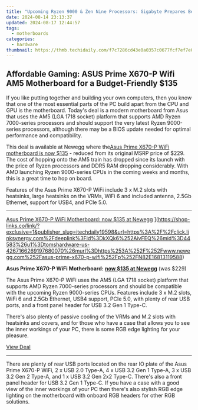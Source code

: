 ```yaml
---
title: "Upcoming Ryzen 9000 & Zen Nine Processors: Gigabyte Prepares Beta BIOS for Wraith 500 Series Motherboards"
date: 2024-08-14 23:13:37
updated: 2024-08-17 12:44:57
tags:
  - motherboards
categories:
  - hardware
thumbnail: https://thmb.techidaily.com/f7c7286cd43e0a0357c0677fcf7ef7e026ec5b0c5c8fee31ed3df2a195c8af00.jpg
---
```


## Affordable Gaming: ASUS Prime X670-P Wifi AM5 Motherboard for a Budget-Friendly $135

If you like putting together and building your own computers, then you know that one of the most essential parts of the PC build apart from the CPU and GPU is the motherboard. Today's deal is a modern motherboard from Asus that uses the AM5 (LGA 1718 socket) platform that supports AMD Ryzen 7000-series processors and should support the very latest Ryzen 9000-series processors, although there may be a BIOS update needed for optimal performance and compatibility.

 This deal is available at Newegg where the[Asus Prime X670-P WiFi motherboard is now $135](https://shop-links.co/link/?exclusive=1&publisher_slug=itechdaily19598&url=https%3A%2F%2Fclick.linksynergy.com%2Fdeeplink%3Fid%3DkXQk6%252AivFEQ%26mid%3D44583%26u1%3Dtomshardware-us-1913564909561535909%26murl%3Dhttps%253A%252F%252Fwww.newegg.com%252Fasus-prime-x670-p-wifi%252Fp%252FN82E16813119588) \- reduced from its original MSRP price of $229\. The cost of hopping onto the AM5 train has dropped since its launch with the price of Ryzen processors and DDR5 RAM dropping considerably. With AMD launching Ryzen 9000-series CPUs in the coming weeks and months, this is a great time to hop on board.

 Features of the Asus Prime X670-P WiFi include 3 x M.2 slots with heatsinks, large heatsinks on the VRMs, WiFi 6 and included antenna, 2.5Gb Ethernet, support for USB4, and PCIe 5.0.

---

[Asus Prime X670-P WiFi Motherboard: now $135 at Newegg](https://cdn.mos.cms.futurecdn.net/bxi5VhucS3bFPUZ3WZmArk-200-100.png "Asus Prime X670-P WiFi Motherboard: now $135 at Newegg") ](https://shop-links.co/link/?exclusive=1&publisher_slug=itechdaily19598&url=https%3A%2F%2Fclick.linksynergy.com%2Fdeeplink%3Fid%3DkXQk6%252AivFEQ%26mid%3D44583%26u1%3Dtomshardware-us-4267166269197680070%26murl%3Dhttps%253A%252F%252Fwww.newegg.com%252Fasus-prime-x670-p-wifi%252Fp%252FN82E16813119588)

**Asus Prime X670-P WiFi Motherboard:** [**now $135 at Newegg**](https://shop-links.co/link/?exclusive=1&publisher_slug=itechdaily19598&url=https%3A%2F%2Fclick.linksynergy.com%2Fdeeplink%3Fid%3DkXQk6%252AivFEQ%26mid%3D44583%26u1%3Dtomshardware-us-9358642672039332943%26murl%3Dhttps%253A%252F%252Fwww.newegg.com%252Fasus-prime-x670-p-wifi%252Fp%252FN82E16813119588) (was $229)  
  
 The Asus Prime X670-P WiFi uses the AM5 (LGA 1718 socket) platform that supports AMD Ryzen 7000-series processors and should be compatible with the upcoming Ryzen 9000-series CPUs. Features include 3 x M.2 slots, WiFi 6 and 2.5Gb Ethernet, USB4 support, PCIe 5.0, with plenty of rear USB ports, and a front panel header for USB 3.2 Gen 1 Type-C.

 There's also plenty of passive cooling of the VRMs and M.2 slots with heatsinks and covers, and for those who have a case that allows you to see the inner workings of your PC, there is some RGB edge lighting for your pleasure.

[View Deal](https://shop-links.co/link/?exclusive=1&publisher_slug=itechdaily19598&url=https%3A%2F%2Fclick.linksynergy.com%2Fdeeplink%3Fid%3DkXQk6%252AivFEQ%26mid%3D44583%26u1%3Dtomshardware-us-4267166269197680070%26murl%3Dhttps%253A%252F%252Fwww.newegg.com%252Fasus-prime-x670-p-wifi%252Fp%252FN82E16813119588)

---

 There are plenty of rear USB ports located on the rear IO plate of the Asus Prime X670-P WiFi, 2 x USB 2.0 Type-A, 4 x USB 3.2 Gen 1 Type-A, 3 x USB 3.2 Gen 2 Type-A, and 1 x USB 3.2 Gen 2x2 Type-C. There's also a front panel header for USB 3.2 Gen 1 Type-C. If you have a case with a good view of the inner workings of your PC then there's also stylish RGB edge lighting on the motherboard with onboard RGB headers for other RGB solutions.

<ins class="adsbygoogle"
     style="display:block"
     data-ad-format="autorelaxed"
     data-ad-client="ca-pub-7571918770474297"
     data-ad-slot="1223367746"></ins>



<ins class="adsbygoogle"
     style="display:block"
     data-ad-client="ca-pub-7571918770474297"
     data-ad-slot="8358498916"
     data-ad-format="auto"
     data-full-width-responsive="true"></ins>
